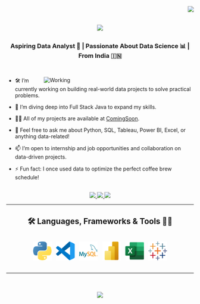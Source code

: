 <img align="right" src="https://visitor-badge.laobi.icu/badge?page_id=SekharUppuluri.SekharUppuluri" />

<h1 align="center">
  <img src="https://readme-typing-svg.herokuapp.com/?font=Righteous&size=35&center=true&vCenter=true&width=600&height=70&duration=4000&color=FF5733&lines=Hi+There!+👋;+Hello,+Greetings+Data+Leaders!+🚀;+I'm+Sekhar+Uppuluri!;+Welcome+to+My+GitHub+Profile!" />
</h1>


<h3 align="center">
Aspiring Data Analyst 🚀 | Passionate About Data Science 📊 | From India 🇮🇳
</h3>

<br/>

<div>
  <img align="right" alt="Working" width="403" src="https://user-images.githubusercontent.com/55389276/140866485-8fb1c876-9a8f-4d6a-98dc-08c4981eaf70.gif">
  
  <!-- 
      <p align="left">
        <a href="https://twitter.com/gvfghk" target="blank">
          <img src="https://img.shields.io/twitter/follow/gvfghk?logo=twitter&style=for-the-badge" alt="twitter" />
        </a>
      </p>
  -->

- 🛠️ I’m currently working on building real-world data projects to solve practical problems.
  
- 🌱 I’m diving deep into Full Stack Java to expand my skills.
  
- 👨‍💻 All of my projects are available at [ComingSoon](ComingSoon).
  
- 💬 Feel free to ask me about Python, SQL, Tableau, Power BI, Excel, or anything data-related!
  
- 📫 I’m open to internship and job opportunities and collaboration on data-driven projects.
  
- ⚡ Fun fact: I once used data to optimize the perfect coffee brew schedule!

    
  </p>
  
<br>

<div align="center"> 
  <a href="mailto:sekharuppuluri3@gmail.com">
    <img src="https://img.shields.io/badge/Gmail-333333?style=for-the-badge&logo=gmail&logoColor=red" />
  </a>
  <a href="comingsoon" target="_blank">
    <img src="https://img.shields.io/badge/LinkedIn-0077B5?style=for-the-badge&logo=linkedin&logoColor=white" target="_blank" />
  </a>
  <a href="https://comingsoon.github.io" target="_blank">
     <img src="https://img.shields.io/badge/Portfolio-FF5722?style=for-the-badge&logo=todoist&logoColor=white" target="_blank" /> 
  </a>
</div>

<hr/>

<h2 align="center">🛠️ Languages, Frameworks & Tools 🧑‍🏭</h2>
<br/>

<div align="center">
<!-- 
    <img src="./Icons/html.png" alt="HTML" width="100" height="100" />
    <img src="./Icons/css.png" alt="CSS" width="100" height="100" />
    <img src="./Icons/js.png" alt="JavaScript" width="100" height="100" /> 
    <img src="./Icons/nodejs.png" alt="Node.js" width="100" height="100" />
    <img src="./assets/git.png" alt="Git" width="100" height="100" />
    <img src="./assets/docker.png" alt="Docker" width="100" height="100" />
--> 
   <img src="./Icons/python-icon.png" alt="Python" width="50" height="50" />&nbsp;&nbsp;
    <img src="./Icons/visual-studio-code-icon.png" alt="VS Code" width="50" height="50" />&nbsp;&nbsp;
    <img src="./Icons/mysql-icon.png" alt="MySQL" width="50" height="50" />&nbsp;&nbsp;
    <img src="./Icons/power-bi-icon.png" alt="Power BI" width="50" height="50" />&nbsp;&nbsp;
    <img src="./Icons/microsoft-excel-icon.png" alt="Excel" width="50" height="50" />&nbsp;&nbsp;
    <img src="./Icons/tableau-icon.png" alt="Tableau" width="50" height="50" />

</div>

<br/>
<hr/>

<div align="center">
  <h1>
    <img src="https://readme-typing-svg.herokuapp.com/?font=Righteous&size=35&center=true&vCenter=true&width=800&height=70&duration=4000&color=FF5733&lines=Thank+You+for+visiting+my+GitHub+Profile!+🎉;+Looking+forward+to+potential+collaborations!+🤝;+Have+a+great+day!+😊" />
  </h1>

</div>

